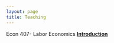 ```yaml
---
layout: page
title: Teaching
---
```

Econ 407- Labor Economics **[Introduction](https://selcencakir.github.io/img/Econ407introduction )**


